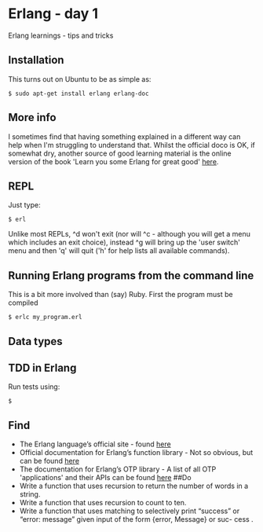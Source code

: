 # Erlang - day 1
Erlang learnings - tips and tricks

## Installation
This turns out on Ubuntu to be as simple as:

	$ sudo apt-get install erlang erlang-doc

## More info
I sometimes find that having something explained in a different way can help when I'm struggling to understand that. Whilst the official doco is OK, if somewhat dry, another source of good learning material is the online version of the book 'Learn you some Erlang for great good' [here](http://learnyousomeerlang.com/content).

## REPL
Just type:

	$ erl

Unlike most REPLs, ^d won't exit (nor will ^c - although you will get a menu  which includes an exit choice), instead ^g will bring up the 'user switch' menu and then 'q' will quit ('h' for help lists all available commands).

## Running Erlang programs from the command line
This is a bit more involved than (say) Ruby. First the program must be compiled

	$ erlc my_program.erl

## Data types


## TDD in Erlang
Run tests using:

	$

## Find
* The Erlang language’s official site - found [here](http://www.erlang.org/)
* Official documentation for Erlang’s function library - Not so obvious, but can be found [here](http://www.erlang.org/doc/apps/stdlib/index.html)
* The documentation for Erlang’s OTP library - A list of all OTP 'applications' and their APIs can be found [here](http://www.erlang.org/doc/applications.html)
##Do
* Write a function that uses recursion to return the number of
words in a string.
* Write a function that uses recursion to count to ten.
* Write a function that uses matching to selectively print “success”
or “error: message” given input of the form {error, Message} or suc-
cess .
